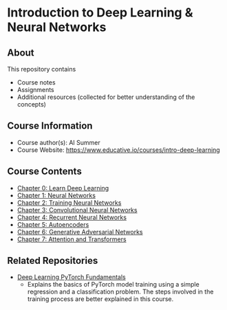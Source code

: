 # Introduction to Deep Learning & Neural Networks

## About
This repository contains
- Course notes
- Assignments
- Additional resources (collected for better understanding of the concepts)

## Course Information
- Course author(s): AI Summer
- Course Website: https://www.educative.io/courses/intro-deep-learning

## Course Contents
- [Chapter 0: Learn Deep Learning](./notes/Chapter_0.md)
- [Chapter 1: Neural Networks](./notes/Chapter_1.md)
- [Chapter 2: Training Neural Networks](./notes/Chapter_2.md)
- [Chapter 3: Convolutional Neural Networks](./notes/Chapter_3.md)
- [Chapter 4: Recurrent Neural Networks](./notes/Chapter_4.md)
- [Chapter 5: Autoencoders](./notes/Chapter_5.md)
- [Chapter 6: Generative Adversarial Networks](./notes/Chapter_6.md)
- [Chapter 7: Attention and Transformers](./notes/Chapter_7.md)

## Related Repositories
- [Deep Learning PyTorch Fundamentals](../Deep_Learning_Pytorch_Fundamentals_Educative/)
    - Explains the basics of PyTorch model training using a simple regression and a classification problem. The steps involved in the training process are better explained in this course.
